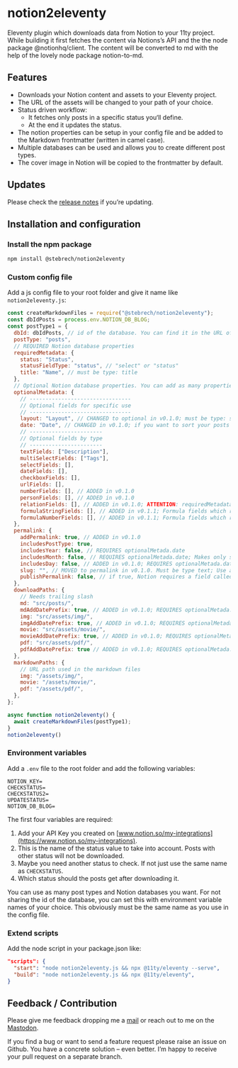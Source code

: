 # notion2eleventy

Eleventy plugin which downloads data from Notion to your 11ty project. While building it first fetches the content via Notions’s API and the the node package @notionhq/client. The content will be converted to md with the help of the lovely node package notion-to-md.

## Features

- Downloads your Notion content and assets to your Eleventy project.
- The URL of the assets will be changed to your path of your choice.
- Status driven workflow:
  - It fetches only posts in a specific status you‘ll define.
  - At the end it updates the status.
- The notion properties can be setup in your config file and be added to the Markdown frontmatter (written in camel case).
- Multiple databases can be used and allows you to create different post types.
- The cover image in Notion will be copied to the frontmatter by default.

## Updates

Please check the [release notes](https://github.com/stebrech/notion2eleventy/releases) if you’re updating.

## Installation and configuration

### Install the npm package

```bash
npm install @stebrech/notion2eleventy
```

### Custom config file

Add a js config file to your root folder and give it name like `notion2eleventy.js`:

```js
const createMarkdownFiles = require("@stebrech/notion2eleventy");
const dbIdPosts = process.env.NOTION_DB_BLOG;
const postType1 = {
  dbId: dbIdPosts, // id of the database. You can find it in the URL of the database or in the share link.
  postType: "posts",
  // REQUIRED Notion database properties
  requiredMetadata: {
    status: "Status",
    statusFieldType: "status", // "select" or "status"
    title: "Name", // must be type: title 
  },
  // Optional Notion database properties. You can add as many properties for each type as you need.
  optionalMetadata: {
    // --------------------------------
    // Optional fields for specific use
    // --------------------------------
    layout: "Layout", // CHANGED to optional in v0.1.0; must be type: select
    date: "Date", // CHANGED in v0.1.0; if you want to sort your posts using this, your Notion property needs to be called Date; must be type: date
    // -----------------------
    // Optional fields by type
    // -----------------------
    textFields: ["Description"],
    multiSelectFields: ["Tags"],
    selectFields: [],
    dateFields: [],
    checkboxFields: [],
    urlFields: [],
    numberFields: [], // ADDED in v0.1.0
    personFields: [], // ADDED in v0.1.0
    relationFields: [], // ADDED in v0.1.0; ATTENTION: requiredMetadata.title, optionalMetadata.date, downloadPaths.mdAddDatePrefix and permalink.slug must be configured the same in the database of the related post.
    formulaStringFields: [], // ADDED in v0.1.1; Formula fields which results to a string
    formulaNumberFields: [], // ADDED in v0.1.1; Formula fields which results to a number
  },
  permalink: {
    addPermalink: true, // ADDED in v0.1.0
    includesPostType: true,
    includesYear: false, // REQUIRES optionalMetada.date
    includesMonth: false, // REQUIRES optionalMetada.date; Makes only sense if permalinkHasYear is true
    includesDay: false, // ADDED in v0.1.0; REQUIRES optionalMetada.date; Makes only sense if permalinkHasYear and permalinkHasMonth is true
    slug: "", // MOVED to permalink in v0.1.0. Must be type text; Use a custom slug set in Notion. If empty the slug will be created from the title. A trailing slash will be added automatically. addPermalink must be true.
    publishPermalink: false, // if true, Notion requires a field called "Permalink" of type "URL" in the database
  },
  downloadPaths: {
    // Needs trailing slash
    md: "src/posts/",
    mdAddDatePrefix: true, // ADDED in v0.1.0; REQUIRES optionalMetada.date
    img: "src/assets/img/",
    imgAddDatePrefix: true, // ADDED in v0.1.0; REQUIRES optionalMetada.date
    movie: "src/assets/movie/",
    movieAddDatePrefix: true, // ADDED in v0.1.0; REQUIRES optionalMetada.date
    pdf: "src/assets/pdf/",
    pdfAddDatePrefix: true // ADDED in v0.1.0; REQUIRES optionalMetada.date
  },
  markdownPaths: {
    // URL path used in the markdown files
    img: "/assets/img/",
    movie: "/assets/movie/",
    pdf: "/assets/pdf/",
  },
};

async function notion2eleventy() {
  await createMarkdownFiles(postType1);
}
notion2eleventy()
```

### Environment variables

Add a `.env` file to the root folder and add the following variables:

```
NOTION_KEY=
CHECKSTATUS=
CHECKSTATUS2=
UPDATESTATUS=
NOTION_DB_BLOG=
```

The first four variables are required:

1. Add your API Key you created on [www.notion.so/my-integrations](https://www.notion.so/my-integrations).
2. This is the name of the status value to take into account. Posts with other status will not be downloaded.
3. Maybe you need another status to check. If not just use the same name as `CHECKSTATUS`.
4. Which status should the posts get after downloading it.

You can use as many post types and Notion databases you want. For not sharing the id of the database, you can set this with environment variable names of your choice. This obviously must be the same name as you use in the config file.

### Extend scripts

Add the node script in your package.json like:

```json
"scripts": {
  "start": "node notion2eleventy.js && npx @11ty/eleventy --serve",
  "build": "node notion2eleventy.js && npx @11ty/eleventy",
}
```

## Feedback / Contribution

Please give me feedback dropping me a [mail](mailto:mail@stebre.ch) or reach out to me on the [Mastodon](https://fosstodon.org/@stebre).

If you find a bug or want to send a feature request please raise an issue on Github. You have a concrete solution – even better. I’m happy to receive your pull request on a separate branch.
